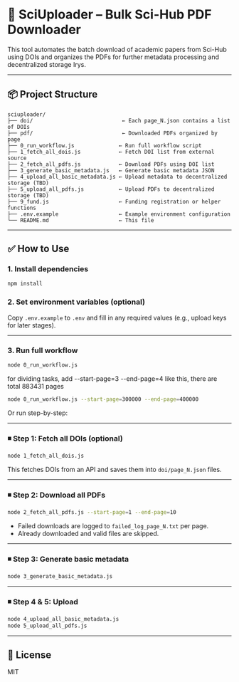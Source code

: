 # 📄 SciUploader – Bulk Sci-Hub PDF Downloader

This tool automates the batch download of academic papers from Sci-Hub using DOIs and organizes the PDFs for further metadata processing and decentralized storage Irys.

---

## 📦 Project Structure

```
sciuploader/
├── doi/                            ← Each page_N.json contains a list of DOIs
├── pdf/                            ← Downloaded PDFs organized by page
├── 0_run_workflow.js              ← Run full workflow script
├── 1_fetch_all_dois.js            ← Fetch DOI list from external source
├── 2_fetch_all_pdfs.js            ← Download PDFs using DOI list
├── 3_generate_basic_metadata.js   ← Generate basic metadata JSON
├── 4_upload_all_basic_metadata.js ← Upload metadata to decentralized storage (TBD)
├── 5_upload_all_pdfs.js           ← Upload PDFs to decentralized storage (TBD)
├── 9_fund.js                      ← Funding registration or helper functions
├── .env.example                   ← Example environment configuration
└── README.md                      ← This file
```

---

## ✅ How to Use

### 1. Install dependencies

```bash
npm install
```

### 2. Set environment variables (optional)

Copy `.env.example` to `.env` and fill in any required values (e.g., upload keys for later stages).

---

### 3. Run full workflow

```bash
node 0_run_workflow.js
```

for dividing tasks,
add --start-page=3 --end-page=4 like this, there are total 883431 pages

```bash
node 0_run_workflow.js --start-page=300000 --end-page=400000
```


Or run step-by-step:

---

### ◾️ Step 1: Fetch all DOIs (optional)

```bash
node 1_fetch_all_dois.js
```

This fetches DOIs from an API and saves them into `doi/page_N.json` files.

---

### ◾️ Step 2: Download all PDFs

```bash
node 2_fetch_all_pdfs.js --start-page=1 --end-page=10
```

- Failed downloads are logged to `failed_log_page_N.txt` per page.
- Already downloaded and valid files are skipped.

---

### ◾️ Step 3: Generate basic metadata

```bash
node 3_generate_basic_metadata.js
```

---

### ◾️ Step 4 & 5: Upload 

```bash
node 4_upload_all_basic_metadata.js
node 5_upload_all_pdfs.js
```
---

## 📜 License

MIT 